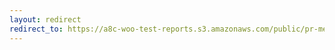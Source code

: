 ```yaml
---
layout: redirect
redirect_to: https://a8c-woo-test-reports.s3.amazonaws.com/public/pr-merge/37453/e2e/index.html
---
```

